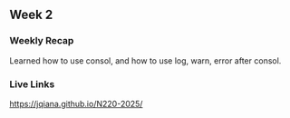 ## Week 2

### Weekly Recap
Learned how to use consol, and how to use log, warn, error after consol.

### Live Links
https://jqiana.github.io/N220-2025/